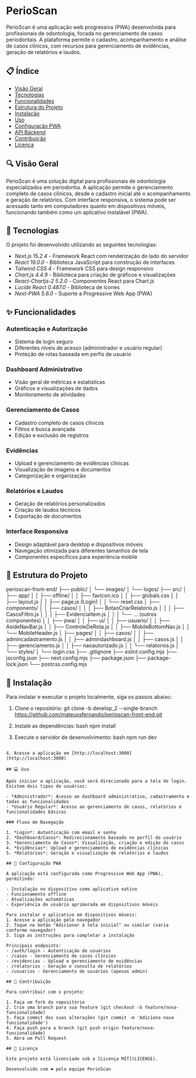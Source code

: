 # PerioScan

PerioScan é uma aplicação web progressiva (PWA) desenvolvida para profissionais de odontologia, focada no gerenciamento de casos periodontais. A plataforma permite o cadastro, acompanhamento e análise de casos clínicos, com recursos para gerenciamento de evidências, geração de relatórios e laudos.

## 📋 Índice

- [Visão Geral](#visão-geral)
- [Tecnologias](#tecnologias)
- [Funcionalidades](#funcionalidades)
- [Estrutura do Projeto](#estrutura-do-projeto)
- [Instalação](#instalação)
- [Uso](#uso)
- [Configuração PWA](#configuração-pwa)
- [API Backend](#api-backend)
- [Contribuição](#contribuição)
- [Licença](#licença)

## 🔍 Visão Geral

PerioScan é uma solução digital para profissionais de odontologia especializados em periodontia. A aplicação permite o gerenciamento completo de casos clínicos, desde o cadastro inicial até o acompanhamento e geração de relatórios. Com interface responsiva, o sistema pode ser acessado tanto em computadores quanto em dispositivos móveis, funcionando também como um aplicativo instalável (PWA).

## 🚀 Tecnologias

O projeto foi desenvolvido utilizando as seguintes tecnologias:

- *Next.js 15.2.4* - Framework React com renderização do lado do servidor
- *React 19.0.0* - Biblioteca JavaScript para construção de interfaces
- *Tailwind CSS 4* - Framework CSS para design responsivo
- *Chart.js 4.4.9* - Biblioteca para criação de gráficos e visualizações
- *React-Chartjs-2 5.2.0* - Componentes React para Chart.js
- *Lucide React 0.487.0* - Biblioteca de ícones
- *Next-PWA 5.6.0* - Suporte a Progressive Web App (PWA)

## ✨ Funcionalidades

### Autenticação e Autorização
- Sistema de login seguro
- Diferentes níveis de acesso (administrador e usuário regular)
- Proteção de rotas baseada em perfis de usuário

### Dashboard Administrativo
- Visão geral de métricas e estatísticas
- Gráficos e visualizações de dados
- Monitoramento de atividades

### Gerenciamento de Casos
- Cadastro completo de casos clínicos
- Filtros e busca avançada
- Edição e exclusão de registros

### Evidências
- Upload e gerenciamento de evidências clínicas
- Visualização de imagens e documentos
- Categorização e organização

### Relatórios e Laudos
- Geração de relatórios personalizados
- Criação de laudos técnicos
- Exportação de documentos

### Interface Responsiva
- Design adaptável para desktop e dispositivos móveis
- Navegação otimizada para diferentes tamanhos de tela
- Componentes específicos para experiência mobile

## 📁 Estrutura do Projeto


perioscan-front-end/
├── public/
│   └── images/
│       └── logos/
├── src/
│   ├── app/
│   │   ├── offline/
│   │   ├── favicon.ico
│   │   ├── globals.css
│   │   ├── layout.js
│   │   ├── page.js (Login)
│   │   └── reset.css
│   ├── components/
│   │   ├── casos/
│   │   │   ├── BotaoCriarRelatorio.js
│   │   │   ├── CasosFiltro.js
│   │   │   ├── EvidenciaItem.js
│   │   │   └── ... (outros componentes)
│   │   ├── pwa/
│   │   ├── ui/
│   │   ├── usuario/
│   │   ├── AsideNavBar.js
│   │   ├── ControleDeRota.js
│   │   ├── MobileBottomNav.js
│   │   └── MobileHeader.js
│   ├── pages/
│   │   ├── casos/
│   │   ├── admincadastramento.js
│   │   ├── admindashboard.js
│   │   ├── casos.js
│   │   ├── gerenciamento.js
│   │   ├── naoautorizado.js
│   │   └── relatorios.js
│   └── styles/
│       └── login.css
├── .gitignore
├── eslint.config.mjs
├── jsconfig.json
├── next.config.mjs
├── package.json
├── package-lock.json
└── postcss.config.mjs


## 🔧 Instalação

Para instalar e executar o projeto localmente, siga os passos abaixo:

1. Clone o repositório:
git clone -b develop_2 --single-branch https://github.com/mateussfernando/perioscan-front-end.git


2. Instale as dependências:
bash
npm install


3. Execute o servidor de desenvolvimento:
bash
npm run dev
```

4. Acesse a aplicação em [http://localhost:3000](http://localhost:3000)

## 💻 Uso

Após iniciar a aplicação, você será direcionado para a tela de login. Existem dois tipos de usuários:

- *Administrador*: Acesso ao dashboard administrativo, cadastramento e todas as funcionalidades
- *Usuário Regular*: Acesso ao gerenciamento de casos, relatórios e funcionalidades básicas

### Fluxo de Navegação

1. *Login*: Autenticação com email e senha
2. *Dashboard/Casos*: Redirecionamento baseado no perfil do usuário
3. *Gerenciamento de Casos*: Visualização, criação e edição de casos
4. *Evidências*: Upload e gerenciamento de evidências clínicas
5. *Relatórios*: Geração e visualização de relatórios e laudos

## 📱 Configuração PWA

A aplicação está configurada como Progressive Web App (PWA), permitindo:

- Instalação no dispositivo como aplicativo nativo
- Funcionamento offline
- Atualizações automáticas
- Experiência de usuário aprimorada em dispositivos móveis

Para instalar o aplicativo em dispositivos móveis:
1. Acesse a aplicação pelo navegador
2. Toque no botão "Adicionar à tela inicial" ou similar (varia conforme navegador)
3. Siga as instruções para completar a instalação

Principais endpoints:
- /auth/login - Autenticação de usuários
- /casos - Gerenciamento de casos clínicos
- /evidencias - Upload e gerenciamento de evidências
- /relatorios - Geração e consulta de relatórios
- /usuarios - Gerenciamento de usuários (apenas admin)

## 👥 Contribuição

Para contribuir com o projeto:

1. Faça um fork do repositório
2. Crie uma branch para sua feature (git checkout -b feature/nova-funcionalidade)
3. Faça commit das suas alterações (git commit -m 'Adiciona nova funcionalidade')
4. Faça push para a branch (git push origin feature/nova-funcionalidade)
5. Abra um Pull Request

## 📄 Licença

Este projeto está licenciado sob a [Licença MIT](LICENSE).

Desenvolvido com ❤️ pela equipe PerioScan
